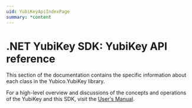 ```yaml
---
uid: YubiKeyApiIndexPage
summary: *content
---
```


# .NET YubiKey SDK: YubiKey API reference

This section of the documentation contains the specific information about each class in
the Yubico.YubiKey library.

For a high-level overview and discussions of the concepts and operations of the YubiKey
and this SDK, visit the [User's Manual](../users-manual/intro.md).
